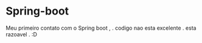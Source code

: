 # Spring-boot
Meu primeiro contato com o Spring boot , . codigo nao esta excelente . esta razoavel . :D
